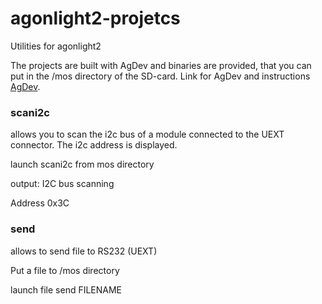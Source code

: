 # agonlight2-projetcs
Utilities for agonlight2

The projects are built with AgDev and binaries are provided, that you can put in the /mos directory of the SD-card.
Link for AgDev and instructions [AgDev](https://github.com/pcawte/AgDev).

### scani2c
allows you to scan the i2c bus of a module connected to the UEXT connector. The i2c address is displayed.

launch scani2c from mos directory

output:
I2C bus scanning

Address 0x3C

### send
allows to send file to RS232 (UEXT)

Put a file to /mos directory

launch file send FILENAME

